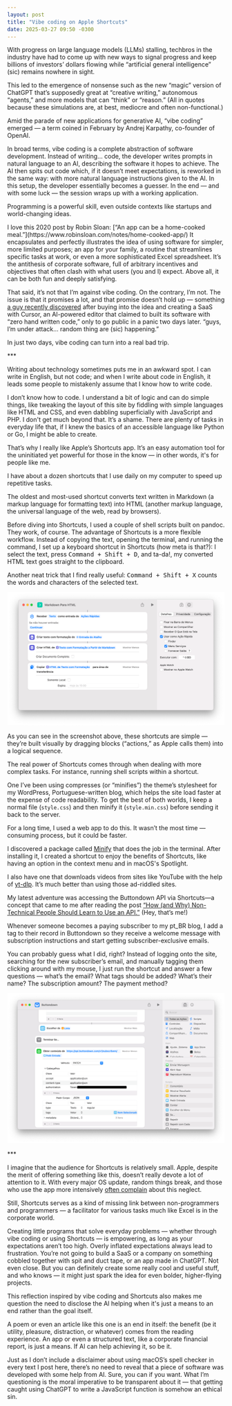 ```yaml
---
layout: post
title: "Vibe coding on Apple Shortcuts"
date: 2025-03-27 09:50 -0300
---
```

With progress on large language models (LLMs) stalling, techbros in the industry have had to come up with new ways to signal progress and keep billions of investors’ dollars flowing while “artificial general intelligence” (sic) remains nowhere in sight.

This led to the emergence of nonsense such as the new “magic” version of ChatGPT that’s supposedly great at “creative writing,” autonomous “agents,” and more models that can “think” or “reason.” (All in quotes because these simulations are, at best, mediocre and often non-functional.)

Amid the parade of new applications for generative AI, “vibe coding” emerged — a term coined in February by Andrej Karpathy, co-founder of OpenAI.

In broad terms, vibe coding is a complete abstraction of software development. Instead of writing… code, the developer writes prompts in natural language to an AI, describing the software it hopes to achieve. The AI then spits out code which, if it doesn’t meet expectations, is reworked in the same way: with more natural language instructions given to the AI. In this setup, the developer essentially becomes a guesser. In the end — and with some luck — the session wraps up with a working application.

Programming is a powerful skill, even outside contexts like startups and world-changing ideas.

<!--break-->I love this 2020 post by Robin Sloan: [“An app can be a home-cooked meal.”](https://www.robinsloan.com/notes/home-cooked-app/) It encapsulates and perfectly illustrates the idea of using software for simpler, more limited purposes; an app for your family, a routine that streamlines specific tasks at work, or even a more sophisticated Excel spreadsheet. It’s the antithesis of corporate software, full of arbitrary incentives and objectives that often clash with what users (you and I) expect. Above all, it can be both fun and deeply satisfying.

That said, it’s not that I’m against vibe coding. On the contrary, I’m not. The issue is that it promises a lot, and that promise doesn’t hold up — something [a guy recently discovered](https://pivot-to-ai.com/2025/03/18/guys-im-under-attack-ai-vibe-coding-in-the-wild/) after buying into the idea and creating a SaaS with Cursor, an AI-powered editor that claimed to built its software with “zero hand written code,” only to go public in a panic two days later. “guys, I’m under attack… random thing are (sic) happening.”

In just two days, vibe coding can turn into a real bad trip.

\*\*\*

Writing about technology sometimes puts me in an awkward spot. I can write in English, but not code; and when I write about code in English, it leads some people to mistakenly assume that I know how to write code.

I don’t know how to code. I understand a bit of logic and can do simple things, like tweaking the layout of this site by fiddling with simple languages like HTML and CSS, and even dabbling superficially with JavaScript and PHP. I don't get much beyond that. It’s a shame. There are plenty of tasks in everyday life that, if I knew the basics of an accessible language like Python or Go, I might be able to create.

That’s why I really like Apple’s Shortcuts app. It’s an easy automation tool for the uninitiated yet powerful for those in the know — in other words, it's for people like me.

I have about a dozen shortcuts that I use daily on my computer to speed up repetitive tasks.

The oldest and most-used shortcut converts text written in Markdown (a markup language for formatting text) into HTML (another markup language, the universal language of the web, read by browsers).

Before diving into Shortcuts, I used a couple of shell scripts built on pandoc. They work, of course. The advantage of Shortcuts is a more flexible workflow. Instead of copying the text, opening the terminal, and running the command, I set up a keyboard shortcut in Shortcuts (how meta is that?): I select the text, press <kbd>Command + Shift + D</kbd>, and ta-da!, my converted HTML text goes straight to the clipboard.

Another neat trick that I find really useful: <kbd>Command + Shift + X</kbd> counts the words and characters of the selected text.

<img class="full-img" src="/assets/2025/vibe-coding-apple-shortcuts/atalho-markdown-html.png" alt="Print of a shortcut, from the Shortcuts app, showing the steps to convert text from Markdown to HTML." />

As you can see in the screenshot above, these shortcuts are simple — they’re built visually by dragging blocks (“actions,” as Apple calls them) into a logical sequence.

The real power of Shortcuts comes through when dealing with more complex tasks. For instance, running shell scripts within a shortcut.

One I’ve been using compresses (or “minifies”) the theme’s stylesheet for my WordPress, Portuguese-written blog, which helps the site load faster at the expense of code readability. To get the best of both worlds, I keep a normal file (`style.css`) and then minify it (`style.min.css`) before sending it back to the server.

For a long time, I used a web app to do this. It wasn’t the most time — consuming process, but it could be faster.

I discovered a package called [Minify](https://github.com/tdewolff/minify) that does the job in the terminal. After installing it, I created a shortcut to enjoy the benefits of Shortcuts, like having an option in the context menu and in macOS's Spotlight.

I also have one that downloads videos from sites like YouTube with the help of [yt-dlp](https://github.com/yt-dlp/yt-dlp). It’s much better than using those ad-riddled sites.

My latest adventure was accessing the Buttondown API via Shortcuts—a concept that came to me after reading the post [“How (and Why) Non-Technical People Should Learn to Use an API.”](https://buttondown.com/blog/newsletter-api-for-beginners) (Hey, that’s me!)

Whenever someone becomes a paying subscriber to my pt_BR blog, I add a tag to their record in Buttondown so they receive a welcome message with subscription instructions and start getting subscriber-exclusive emails.

You can probably guess what I did, right? Instead of logging onto the site, searching for the new subscriber’s email, and manually tagging them clicking around with my mouse, I just run the shortcut and answer a few questions — what’s the email? What tags should be added? What’s their name? The subscription amount? The payment method?

<img class="full-img" src="/assets/2025/vibe-coding-apple-shortcuts/atalho-buttondown-api.png" alt="Shortcut of the homonymous Apple app that makes use of the Buttondown API." />

\*\*\*

I imagine that the audience for Shortcuts is relatively small. Apple, despite the merit of offering something like this, doesn’t really devote a lot of attention to it. With every major OS update, random things break, and those who use the app more intensively [often complain](https://www.reddit.com/r/shortcuts/comments/109qkwt/is_it_just_me_or_is_shortcuts_very_broken/) about this neglect.

Still, Shortcuts serves as a kind of missing link between non-programmers and programmers — a facilitator for various tasks much like Excel is in the corporate world.

Creating little programs that solve everyday problems — whether through vibe coding or using Shortcuts — is empowering, as long as your expectations aren’t too high. Overly inflated expectations always lead to frustration. You’re not going to build a SaaS or a company on something cobbled together with spit and duct tape, or an app made in ChatGPT. Not even close. But you can definitely create some really cool and useful stuff, and who knows — it might just spark the idea for even bolder, higher-flying projects.

This reflection inspired by vibe coding and Shortcuts also makes me question the need to disclose the AI helping when it's just a means to an end rather than the goal itself.

A poem or even an article like this one is an end in itself: the benefit (be it utility, pleasure, distraction, or whatever) comes from the reading experience. An app or even a structured text, like a corporate financial report, is just a means. If AI can help achieving it, so be it.

Just as I don’t include a disclaimer about using macOS’s spell checker in every text I post here, there’s no need to reveal that a piece of software was developed with some help from AI. Sure, you can if you want. What I’m questioning is the moral imperative to be transparent about it — that getting caught using ChatGPT to write a JavaScript function is somehow an ethical sin.